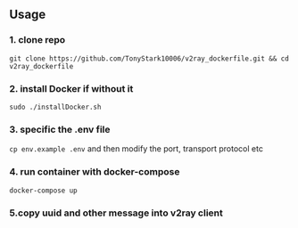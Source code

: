 ## Usage
### 1. clone repo
```
git clone https://github.com/TonyStark10006/v2ray_dockerfile.git && cd v2ray_dockerfile
```

### 2. install Docker if without it
```sudo ./installDocker.sh```

### 3. specific the .env file
```cp env.example .env```
and then modify the port, transport protocol etc

### 4. run container with docker-compose
```docker-compose up```

### 5.copy uuid and other message into v2ray client